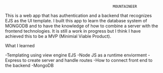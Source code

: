                                                      MOUNTAINEER
                                                     
 This is a web app that has authentication and a backend that recognizes EJS as the UI template. I built this app to learn the database system of MONGODB and to
 have the knowledge of how to combine a server with the frontend technologies. It is still a work in progress but I think I have achieved this to be a MVP (Minimial Viable Product).
               
               
What I learned

-Templating using view engine EJS
-Node JS as a runtime enviorment
-Express to create server and handle routes 
-How to connect front end to the backend
-MongoDB

